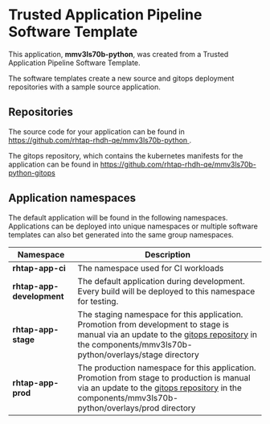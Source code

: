 # Trusted Application Pipeline Software Template

This application, **mmv3ls70b-python**, was created from a Trusted Application Pipeline Software Template.

The software templates create a new source and gitops deployment repositories with a sample source application. 

## Repositories

The source code for your application can be found in [https://github.com/rhtap-rhdh-qe/mmv3ls70b-python ](https://github.com/rhtap-rhdh-qe/mmv3ls70b-python ).
 
The gitops repository, which contains the kubernetes manifests for the application can be found in 
[https://github.com/rhtap-rhdh-qe/mmv3ls70b-python-gitops ](https://github.com/rhtap-rhdh-qe/mmv3ls70b-python-gitops ) 

## Application namespaces 

The default application will be found in the following namespaces. Applications can be deployed into unique namespaces or multiple software templates can also bet generated into the same group namespaces.  

|  Namespace   |  Description   |  
| -------- | -------- |
| **rhtap-app-ci** | The namespace used for CI workloads |
| **rhtap-app-development** | The default application during development. Every build will be deployed to this namespace for testing. |
| **rhtap-app-stage** | The staging namespace for this application. Promotion from development to stage is manual via an update to the [gitops repository](https://github.com/rhtap-rhdh-qe/mmv3ls70b-python-gitops ) in the components/mmv3ls70b-python/overlays/stage directory |
| **rhtap-app-prod** | The production namespace for this application. Promotion from stage to production is manual via an update to the [gitops repository](https://github.com/rhtap-rhdh-qe/mmv3ls70b-python-gitops ) in the components/mmv3ls70b-python/overlays/prod directory |